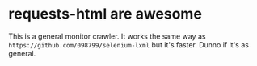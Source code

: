 # requests-html are awesome
This is a general monitor crawler. It works the same way as `https://github.com/098799/selenium-lxml` but it's faster. Dunno if it's as general.

